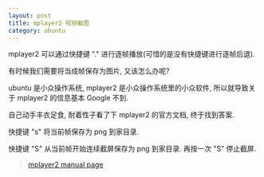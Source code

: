 ```yaml
---
layout: post
title: mplayer2 视频截图
category: ubuntu
---
```

mplayer2 可以通过快捷键 "." 进行逐帧播放(可惜的是没有快捷键进行逐帧后退).

有时候我们需要将当成帧保存为图片, 又该怎么办呢?

ubuntu 是小众操作系统, mplayer2 是小众操作系统里的小众软件, 所以就导致关于 mplayer2 的信息基本 Google 不到.

自己动手丰衣足食, 耐着性子看了下 mplayer2 的官方文档, 终于找到答案.

快捷键 "s" 将当前帧保存为 png 到家目录.

快捷键 "S" 从当前帧开始连续截屏保存为 png 到家目录. 再按一次 "S" 停止截屏.

> [mplayer2 manual page](http://www.mplayer2.org/docs/mplayer/)
